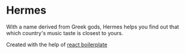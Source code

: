 # Hermes
With a name derived from Greek gods, Hermes helps you find out that which country's music taste is closest to yours.


Created with the help of [react boilerplate](https://github.com/react-boilerplate/react-boilerplate)
